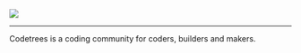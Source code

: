 <img style="vertical-align: center !important;" src="https://pbs.twimg.com/profile_banners/1345416220208754693/1610907053/1500x500">

---

Codetrees is a coding community for coders, builders and makers.
